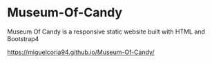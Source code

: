 # Museum-Of-Candy


Museum Of Candy is a responsive static website built with HTML and Bootstrap4

https://miguelcoria94.github.io/Museum-Of-Candy/
